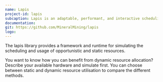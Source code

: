 ```yaml
---
name: Lapis
project-id: lapis
subcaption: Lapis is an adaptable, performant, and interactive scheduling (Lapis) simulator
documentation: 
git: https://github.com/MineralMining/lapis
logo: 
---
```


The lapis library provides a framework and runtime for simulating the scheduling and usage of opportunistic and static resources.

You want to know how you can benefit from dynamic resource allocation? Describe your available hardware and simulate first. You can choose between static and dynamic resource utilisation to compare the different methods.
